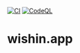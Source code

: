 [![CI](https://github.com/jonpulsifer/wishlist-rails/actions/workflows/ci.yml/badge.svg)](https://github.com/jonpulsifer/wishlist-rails/actions/workflows/ci.yml) [![CodeQL](https://github.com/jonpulsifer/wishlist-rails/actions/workflows/codeql-analysis.yml/badge.svg)](https://github.com/jonpulsifer/wishlist-rails/actions/workflows/codeql-analysis.yml)

# wishin.app
